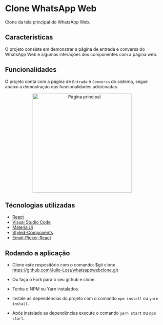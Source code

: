 # Clone WhatsApp Web

Clone da tela principal do WhatsApp Web.

## Características

O projeto consiste em demonstrar a página de entrada e conversa do WhatsApp Web e algumas interações dos componentes com a página web.

## Funcionalidades

O projeto conta com a página de `Entrada` e `Conversa` do sistema, segue abaixo a demostração das funcionalidades adicionadas.

<div>
  <p align="center">
    <img src="http://g.recordit.co/zxbnGSmfJE.gif" alt="Pagina principal" height="325">
  </p>
</div>

## Técnologias utilizadas

- [React](https://github.com/facebook/react)
- [Visual Studio Code](https://github.com/Microsoft/vscode)
- [MaterialUi](https://github.com/mui-org/material-ui)
- [Styled-Components](https://github.com/styled-components/styled-components)
- [Emoji-Picker-React](https://github.com/ealush/emoji-picker-react#readme)

## Rodando a aplicação

- Clone este respositório com o comando: \$git clone https://github.com/Julio-Lost/whatsappwebclone.git

- Ou faça o Fork para o seu github e clone.

- Tenha o NPM ou Yarn instalados.

- Instale as dependências do projeto com o comando `npm install` ou `yarn install`.

- Após instalado as dependências execute o comando `yarn start` ou `npm start`.
